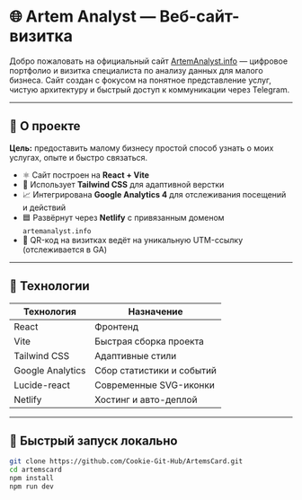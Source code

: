 # 🌐 Artem Analyst — Веб-сайт-визитка

Добро пожаловать на официальный сайт [ArtemAnalyst.info](https://artemanalyst.info) — цифровое портфолио и визитка специалиста по анализу данных для малого бизнеса. Сайт создан с фокусом на понятное представление услуг, чистую архитектуру и быстрый доступ к коммуникации через Telegram.

---

## 📌 О проекте

**Цель:** предоставить малому бизнесу простой способ узнать о моих услугах, опыте и быстро связаться.

- ⚛️ Сайт построен на **React + Vite**
- 🎨 Использует **Tailwind CSS** для адаптивной верстки
- 📈 Интегрирована **Google Analytics 4** для отслеживания посещений и действий
- 🟦 Развёрнут через **Netlify** с привязанным доменом `artemanalyst.info`
- 📲 QR-код на визитках ведёт на уникальную UTM-ссылку (отслеживается в GA)

---

## 🧰 Технологии

| Технология        | Назначение                        |
|-------------------|-----------------------------------|
| React             | Фронтенд                          |
| Vite              | Быстрая сборка проекта            |
| Tailwind CSS      | Адаптивные стили                  |
| Google Analytics  | Сбор статистики и событий         |
| Lucide-react      | Современные SVG-иконки            |
| Netlify           | Хостинг и авто-деплой             |

---

## 🚀 Быстрый запуск локально

```bash
git clone https://github.com/Cookie-Git-Hub/ArtemsCard.git
cd artemscard
npm install
npm run dev
